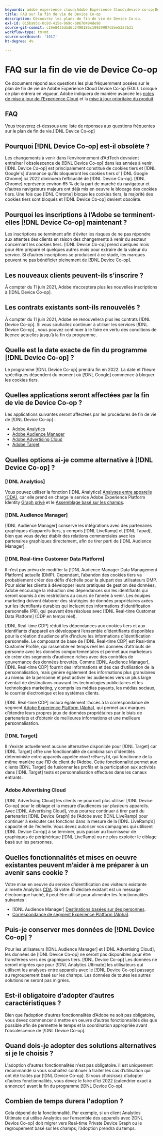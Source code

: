 ```yaml
---
keywords: adobe experience cloud;Adobe Experience Cloud;device co-op;Device Co-op;fin de vie
title: FAQ sur la fin de vie de Device Co-op
description: Découvrez les plans de fin de vie de Device Co-op.
exl-id: 015ba95c-0c8d-415e-969c-b8670494de98
source-git-commit: c19e8425d5d6c2498186c19929907d2ee5327b31
workflow-type: tm+mt
source-wordcount: '1017'
ht-degree: 4%

---
```


# FAQ sur la fin de vie de Device Co-op

Ce document répond aux questions les plus fréquemment posées sur le plan de fin de vie de Adobe Experience Cloud Device Co-op (EOL). Lorsque ce plan entrera en vigueur, Adobe indiquera de manière avancée les [notes de mise à jour de l’Experience Cloud](https://experienceleague.adobe.com/docs/release-notes/experience-cloud/current.html?lang=fr) et la [mise à jour prioritaire du produit](https://www.adobe.com/subscription/priority-product-update.html).

## FAQ

Vous trouverez ci-dessous une liste de réponses aux questions fréquentes sur le plan de fin de vie.[!DNL Device Co-op]

## Pourquoi [!DNL Device Co-op] est-il obsolète ?

Les changements à venir dans l’environnement d’AdTech devraient entraîner l’obsolescence de [!DNL Device Co-op] dans les années à venir. [!DNL Device Co-op] est principalement constitué de cookies tiers et  [!DNL Google's] d’annonce qu’ils bloqueront les cookies tiers d’ [!DNL Google Chrome] ici 2022 diminuera l’efficacité de  [!DNL Device Co-op]. [!DNL Chrome] représente environ 65 % de la part de marché du navigateur et d’autres navigateurs majeurs ont déjà mis en oeuvre le blocage des cookies tiers. Une fois que [!DNL Chrome] bloque les cookies tiers, la majorité des cookies tiers sont bloqués et [!DNL Device Co-op] devient obsolète.

## Pourquoi les inscriptions à l’Adobe se terminent-elles [!DNL Device Co-op] maintenant ?

Les inscriptions se terminent afin d’éviter les risques de ne pas répondre aux attentes des clients en raison des changements à venir du secteur concernant les cookies tiers. [!DNL Device Co-op] prend quelques mois pour être préparé et quelques autres mois pour extraire de la valeur du service. Si d’autres inscriptions se produisent à ce stade, les marques peuvent ne pas bénéficier pleinement de [!DNL Device Co-op].

## Les nouveaux clients peuvent-ils s’inscrire ?

À compter du 11 juin 2021, Adobe n’acceptera plus les nouvelles inscriptions à [!DNL Device Co-op].

## Les contrats existants sont-ils renouvelés ?

À compter du 11 juin 2021, Adobe ne renouvellera plus les contrats [!DNL Device Co-op]. Si vous souhaitez continuer à utiliser les services [!DNL Device Co-op] , vous pouvez continuer à le faire en vertu des conditions de licence actuelles jusqu’à la fin du programme.

## Quelle est la date exacte de fin du programme [!DNL Device Co-op] ?

Le programme [!DNL Device Co-op] prendra fin en 2022. La date et l’heure spécifiques dépendent du moment où [!DNL Google] commence à bloquer les cookies tiers.

## Quelles applications seront affectées par la fin de vie de Device Co-op ?

Les applications suivantes seront affectées par les procédures de fin de vie de [!DNL Device Co-op] :

- [Adobe Analytics](https://experienceleague.adobe.com/docs/analytics.html?lang=en)
- [Adobe Audience Manager](https://experienceleague.adobe.com/docs/audience-manager/user-guide/overview/aam-overview.html?lang=en)
- [Adobe Advertising Cloud](https://experienceleague.adobe.com/docs/advertising-cloud.html?lang=en)
- [Adobe Target](https://experienceleague.adobe.com/docs/target/using/introduction/intro.html?lang=en)

## Quelles options ai-je comme alternative à [!DNL Device Co-op] ?

### [!DNL Analytics]

Vous pouvez utiliser la fonction [!DNL Analytics] [Analyses entre appareils (CDA)](https://experienceleague.adobe.com/docs/analytics/components/cda/overview.html?lang=fr), car elle prend en charge le service Adobe Experience Platform Identity [Graph privé](https://experienceleague.adobe.com/docs/analytics/components/cda/device-graph.html?lang=en) et le [Assemblage basé sur les champs](https://experienceleague.adobe.com/docs/analytics/components/cda/field-based-stitching.html?lang=en).

### [!DNL Audience Manager]

[!DNL Audience Manager] conserve les intégrations avec des partenaires graphiques d’appareils tiers, y compris  [!DNL LiveRamp] et  [!DNL Tapad], bien que vous deviez établir des relations commerciales avec les partenaires graphiques directement, afin de tirer parti de  [!DNL Audience Manager].

### [!DNL Real-time Customer Data Platform]

Il n’est pas prévu de modifier la [!DNL Audience Manager Data Management Platform] actuelle (DMP). Cependant, l’abandon des cookies tiers va probablement créer des défis d’échelle pour la plupart des utilisateurs DMP. Pour aider les clients à développer leurs pratiques de gestion des données, Adobe encourage la réduction des dépendances sur les identifiants qui seront soumis à des restrictions au cours de l’année à venir. Les équipes marketing doivent élaborer des stratégies de données propriétaires axées sur les identifiants durables qui incluent des informations d’identification personnelle (PII), qui peuvent être résolues avec [!DNL Real-time Customer Data Platform] (CDP en temps réel).

[!DNL Real-time CDP] réduit les dépendances aux cookies tiers et aux identifiants d’appareil en développant l’ensemble d’identifiants disponibles pour la création d’audience afin d’inclure les informations d’identification personnelle. Le composant de base de [!DNL Real-time CDP] est Real-time Customer Profile, qui rassemble en temps réel les données d’attributs de personne avec les données comportementales et permet aux marketeurs de créer des segments d’audience riches avec des contrôles de gouvernance des données brevetés. Comme [!DNL Audience Manager], [!DNL Real-time CDP] fournit des informations et des cas d’utilisation de la personnalisation, mais génère également des informations plus granulaires au niveau de la personne et peut activer les audiences vers un plus large éventail de destinations couvrant les technologies publicitaires et les technologies marketing, y compris les médias payants, les médias sociaux, le courrier électronique et les systèmes clients.

[!DNL Real-time CDP] inclura également l’accès à la correspondance de segment  [Adobe Experience Platform (Alpha)](https://experienceleague.adobe.com/docs/experience-platform/segmentation/ui/segment-match.html?lang=en), qui permet aux marques d’étendre leurs propres jeux de données propriétaires par le biais de partenariats et d’obtenir de meilleures informations et une meilleure personnalisation.

### [!DNL Target]

Il n’existe actuellement aucune alternative disponible pour [!DNL Target] car [!DNL Target] offre une fonctionnalité de combinaison d’identités déterministe entre appareils appelée `mbox3rdPartyId`, qui fonctionne de la même manière que l’ID de client de l’Adobe. Cette fonctionnalité permet aux clients [!DNL Target] de fusionner les profils et la participation aux activités dans [!DNL Target] tests et personnalisation effectués dans les canaux entrants.

### Adobe Advertising Cloud

[!DNL Advertising Cloud] les clients ne pourront plus utiliser  [!DNL Device Co-op] pour le ciblage et la mesure d’audiences sur plusieurs appareils. Avec [!DNL Advertising Cloud], vous pourrez continuer à tirer parti du partenariat [!DNL Device Graph] de l’Adobe avec [!DNL LiveRamp] pour continuer à exécuter ces fonctions dans la mesure de la [!DNL LiveRamp’s] capacité et de l’échelle. Vous devez autoriser vos campagnes qui utilisent [!DNL Device Co-op] à se terminer, puis passer au fournisseur de graphiques de périphérique [!DNL LiveRamp] ou ne plus exploiter le ciblage basé sur les personnes.

## Quelles fonctionnalités et mises en oeuvre existantes peuvent m’aider à me préparer à un avenir sans cookie ?

Votre mise en oeuvre du service d’identification des visiteurs existante alimente Analytics [CDA](https://experienceleague.adobe.com/docs/analytics/components/cda/overview.html). Si votre ID déclaré existant est un message électronique haché, il peut être utilisé pour alimenter les fonctionnalités suivantes :

- [!DNL Audience Manager] [Destinations basées sur des personnes](https://experienceleague.adobe.com/docs/audience-manager/user-guide/features/destinations/people-based/people-based-destinations-overview.html?lang=fr).
- [Correspondance de segment Experience Platform (Alpha)](https://experienceleague.adobe.com/docs/experience-platform/segmentation/ui/segment-match.html?lang=en).

## Puis-je conserver mes données de [!DNL Device Co-op] ?

Pour les utilisateurs [!DNL Audience Manager] et [!DNL Advertising Cloud], les données de [!DNL Device Co-op] ne seront pas disponibles pour être transférées vers des graphiques tiers. [!DNL Device Co-op] Les données ne seront migrées que pour  [!DNL Analytics Ultimate] les utilisateurs qui utilisent les analyses entre appareils avec le  [!DNL Device Co-op] passage au regroupement basé sur les champs. Les données de toutes les autres solutions ne seront pas migrées.

## Est-il obligatoire d’adopter d’autres caractéristiques ?

Bien que l’adoption d’autres fonctionnalités d’Adobe ne soit pas obligatoire, vous devez commencer à mettre en oeuvre d’autres fonctionnalités dès que possible afin de permettre le temps et la coordination appropriée avant l’obsolescence de [!DNL Device Co-op].

## Quand dois-je adopter des solutions alternatives si je le choisis ?

L&#39;adoption d&#39;autres fonctionnalités n&#39;est pas obligatoire. Il est uniquement recommandé si vous souhaitez continuer à traiter les cas d’utilisation qui ont été traités par [!DNL Device Co-op]. Si vous choisissez d’adopter d’autres fonctionnalités, vous devez le faire d’ici 2022 (calendrier exact à annoncer) avant la fin du programme [!DNL Device Co-op].

## Combien de temps durera l&#39;adoption ?

Cela dépend de la fonctionnalité. Par exemple, si un client Analytics Ultimate qui utilise Analytics sur l’ensemble des appareils avec [!DNL Device Co-op] doit migrer vers Real-time Private Device Graph ou le regroupement basé sur les champs, l’adoption prendra du temps.

